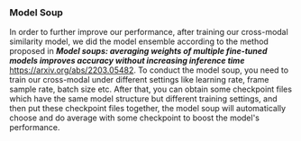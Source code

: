 ### Model Soup
In order to further improve our performance, after training our cross-modal similarity model, we did the model ensemble according to the method proposed in ***Model soups: averaging weights of multiple fine-tuned models improves accuracy without increasing inference time*** https://arxiv.org/abs/2203.05482. To conduct the model soup, you need to train our cross-modal under different settings like learning rate, frame sample rate, batch size etc. After that, you can obtain some checkpoint files which have the same model structure but different training settings, and then put these checkpoint files together, the model soup will automatically choose and do average with some checkpoint to boost the model's performance. 
